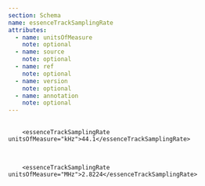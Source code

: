 ```yaml
---
section: Schema
name: essenceTrackSamplingRate
attributes:
  - name: unitsOfMeasure
    note: optional
  - name: source
    note: optional
  - name: ref
    note: optional
  - name: version
    note: optional
  - name: annotation
    note: optional
---
```

<pre>
  <code>
    &lt;essenceTrackSamplingRate unitsOfMeasure=&quot;kHz&quot;&gt;44.1&lt;/essenceTrackSamplingRate&gt;
  </code>
</pre>

<pre>
  <code>
    &lt;essenceTrackSamplingRate unitsOfMeasure=&quot;MHz&quot;&gt;2.8224&lt;/essenceTrackSamplingRate&gt;
  </code>
</pre>
